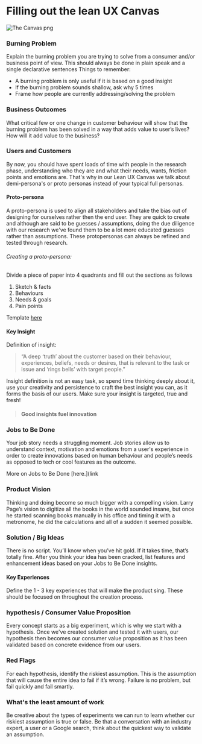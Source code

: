 # Filling out the lean UX Canvas

![The Canvas png](https://github.com/ajbee7/Q-Division/blob/master/LeanUXCanvas.png)

### Burning Problem
Explain the burning problem you are trying to solve from a consumer and/or business point of view. This should always be done in plain speak and a single declarative sentences
Things to remember:
- A burning problem is only useful if it is based on a good insight
- If the burning problem sounds shallow, ask why 5 times
- Frame how people are currently addressing/solving the problem

### Business Outcomes
What critical few or one change in customer behaviour will show that the burning problem has been solved in a way that adds value to user’s lives? How will it add value to the business?

### Users and Customers 
By now, you should have spent loads of time with people in the research phase, understanding who they are and what their needs, wants, friction points and emotions are. That's why in our Lean UX Canvas we talk about demi-persona's or proto personas instead of your typical full personas. 

#### Proto-persona
A proto-persona is used to align all stakeholders and take the bias out of designing for ourselves rather then the end user. They are quick to create and although are said to be guesses / assumptions, doing the due diligence with our research we've found them to be a lot more educated guesses rather than assumptions. These protopersonas can always be refined and tested through research. 

###### Creating a proto-persona:
Divide a piece of paper into 4 quadrants and fill out the sections as follows
1. Sketch & facts
2. Behaviours
3. Needs & goals
4. Pain points

Template [here](https://github.com/ajbee7/Q-Division/blob/master/Proto-Persona.png)

#### Key Insight 
Definition of insight:
<blockquote>
    <p>“A deep ‘truth’ about the customer based on their behaviour, experiences, beliefs, needs or desires, that is relevant to the task or issue and ‘rings bells’ with target people.”</p>
</blockquote>
Insight definition is not an easy task, so spend time thinking deeply about it, use your creativity and persistence to craft the best insight you can, as it forms the basis of our users. 
Make sure your insight is targeted, true and fresh! 

> #### Good insights fuel innovation

### Jobs to Be Done
Your job story needs a struggling moment.
Job stories allow us to understand context, motivation and emotions from a user's experience in order to create innovations based on human behaviour and people’s needs as opposed to tech or cool features as the outcome.

More on Jobs to Be Done [here.](link

### Product Vision 
Thinking and doing become so much bigger with a compelling vision. 
Larry Page’s vision to digitize all the books in the world sounded insane, but once he started scanning books manually in his office and timing it with a metronome, he did the calculations and all of a sudden it seemed possible. 

### Solution / Big Ideas
There is no script. You’ll know when you’ve hit gold. If it takes time, that’s totally fine. 
After you think your idea has been cracked, list features and enhancement ideas based on your Jobs to Be Done insights.

#### Key Experiences
Define the 1 - 3 key experiences that will make the product sing. These should be focused on throughout the creation process.

### hypothesis / Consumer Value Proposition
Every concept starts as a big experiment, which is why we start with a hypothesis. Once we've created solution and tested it with users, our hypothesis then becomes our consumer value proposition as it has been validated based on concrete evidence from our users.

### Red Flags
For each hypothesis, identify the riskiest assumption. This is the assumption that will cause the entire idea to fail if it’s wrong. Failure is no problem, but fail quickly and fail smartly. 

### What's the least amount of work
Be creative about the types of experiments we can run to learn whether our riskiest assumption is true or false. Be that a conversation with an industry expert, a user or a Google search, think about the quickest way to validate an assumption. 
